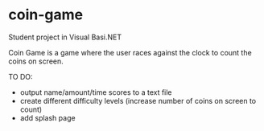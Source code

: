 # coin-game
Student project in Visual Basi.NET

Coin Game is a game where the user races against the clock to count the coins on screen. 

TO DO:
- output name/amount/time scores to a text file 
- create different difficulty levels (increase number of coins on screen to count)
- add splash page


